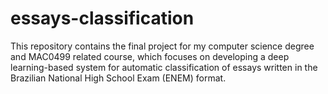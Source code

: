 # essays-classification
This repository contains the final project for my computer science degree and MAC0499 related course, which focuses on developing a deep learning-based system for automatic classification of essays written in the Brazilian National High School Exam (ENEM) format.
